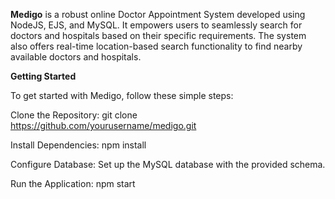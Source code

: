 **Medigo** is a robust online Doctor Appointment System developed using NodeJS, EJS, and MySQL. It empowers users to seamlessly search for doctors and hospitals based on their specific requirements. The system also offers real-time location-based search functionality to find nearby available doctors and hospitals.

**Getting Started**

To get started with Medigo, follow these simple steps:

Clone the Repository: git clone https://github.com/yourusername/medigo.git

Install Dependencies: npm install

Configure Database: Set up the MySQL database with the provided schema.

Run the Application: npm start
